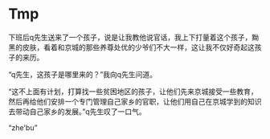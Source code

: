 # Tmp

下班后q先生送来了一个孩子，说是让我教他说官话，我上下打量着这个孩子，黝黑的皮肤，看着和京城的那些养尊处优的少爷们不大一样，这让我不仅好奇起这孩子的来历。

“q先生，这孩子是哪里来的？”我向q先生问道。

“这不上面有计划，打算找一些贫困地区的孩子，让他们先来京城接受一些教育，然后再给他们安排一个专门管理自己家乡的官职，让他们用自己在京城学到的知识去带动自己家乡的发展。”q先生叹了一口气。

“zhe'bu”

